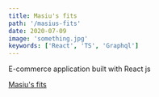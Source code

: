 ```yaml
---
title: Masiu's fits
path: '/masius-fits'
date: 2020-07-09
image: 'something.jpg'
keywords: ['React', 'TS', 'Graphql']
---
```


E-commerce application built with React js

<a href="https://marcells-fits.netlify.app/" target="_blank">
  Masiu's fits
</a>
